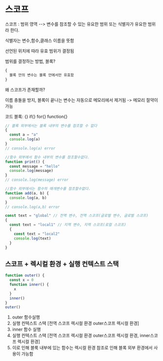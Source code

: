 # 스코프

스코프 : 범위 영역 --> 변수를 참조할 수 있는 유요한 범위 또는 식별자가 유요한 범위라 한다.

식별자는 변수,함수,클래스 이름을 뜻함

선언된 위치에 따라 유효 범위가 결정됨

범위를 결정하는 방법, 블록?

```js
{
  블록 안의 변수는 블록 안에서만 유효함
}
```

왜 스코프가 존재할까?

이름 충돌을 방지, 블록이 끝나는 변수는 자동으로 메모리에서 제거됨 -> 메모리 절약이 가능

코드 블록: {} if{} for{} function{}

```js
// 블록 외부에서는 블록 내부의 변수를 참조할 수 없다
{
  const a = "a"
  console.log(a)
}
// console.log(a) error
```

```js
//함수 외부에서 함수 내부의 변수를 참조할수없다.
function print() {
  const message = "hello"
  console.log(message)
}
// console.log(message) error
```

```js
//함수 외부에서는 함수의 매개변수를 참조할수없다.
function add(a, b) {
  console.log(a, b)
}
// console.log(a,b) error
```

```js
const text = "global" // 전역 변수, 전역 스코프(글로벌 변수, 글로벌 스코프)
{
  const text = "local1" // 지역 변수, 지역 스코프(로컬 스코프)
  {
    const text = "local2"
    console.log(text)
  }
}
```

## 스코프 + 렉시컬 환경 + 실행 컨텍스트 스택

```js
function outer() {
  const x = 0
  function inner() {
    x
  }
  inner()
}
outer()
```

1. outer 함수실행
2. 실행 컨텍스트 스택 [전역 스코프 렉시컬 환경 outer스코프 렉시컬 환경]
3. inner 함수 실행
4. 실행 컨텍스트 스택 [전역 스코프 렉시컬 환경 outer스코프 렉시컬 환경, inner스코프 렉시컬 환경]
5. 이로 인해 블룩 내부에 있는 함수는 렉시컬 환경 참조로 인해 블록 외부 환경에서 사용이 가능함
